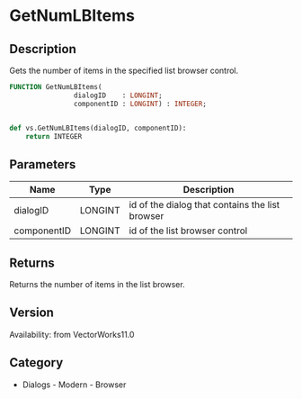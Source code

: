 # GetNumLBItems

## Description
Gets the number of items in the specified list browser control.

```pascal
FUNCTION GetNumLBItems(
				dialogID    : LONGINT;
				componentID : LONGINT) : INTEGER;
```

```python

def vs.GetNumLBItems(dialogID, componentID):
    return INTEGER
```

## Parameters
|Name|Type|Description|
|---|---|---|
|dialogID|LONGINT|id of the dialog that contains the list browser|
|componentID|LONGINT|id of the list browser control|

## Returns
Returns the number of items in the list browser. 

## Version
Availability: from VectorWorks11.0
## Category
* Dialogs - Modern - Browser

